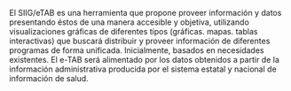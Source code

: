 El SIIG/eTAB es una herramienta que propone proveer información y datos 
presentando éstos de una manera accesible y objetiva, utilizando visualizaciones 
gráficas de diferentes tipos (gráficas. mapas. tablas interactivas) que buscará 
distribuir y proveer información de diferentes programas de forma unificada. 
Inicialmente, basados en necesidades existentes. El e-TAB será alimentado por 
los datos obtenidos a partir de la información administrativa producida por el 
sistema estatal y nacional de información de salud.
